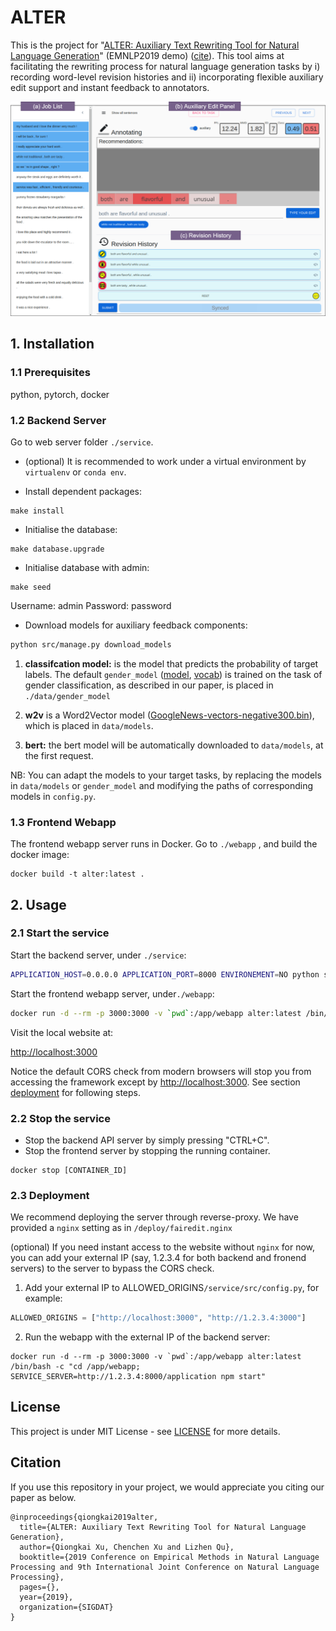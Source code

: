 
# ALTER

This is the project for "[ALTER: Auxiliary Text Rewriting Tool for Natural Language Generation](https://arxiv.org/pdf/1909.06564.pdf)" (EMNLP2019 demo) ([cite](#citation)). This tool aims at facilitating the rewriting process for natural language generation tasks by i) recording word-level revision histories and ii) incorporating flexible auxiliary edit support and instant feedback to annotators.

<p align="center">
<img src="screenshot.png" width="800">
</p>

##  1. Installation

### 1.1 Prerequisites
python, pytorch, docker

### 1.2 Backend Server

Go to web server folder `./service`. 

* (optional) It is recommended to work under a virtual environment by `virtualenv` or `conda env`.

* Install dependent packages:

```
make install
```

* Initialise the database:

```
make database.upgrade
```

* Initialise database with admin:

```
make seed
```

Username: admin
Password:  password


* Download models for auxiliary feedback components:
```bash
python src/manage.py download_models
```
1. **classifcation model:** is the model that predicts the probability of target labels. The default `gender_model`  ([model](http://users.cecs.anu.edu.au/~Qiongkai.Xu/c_e10_PPL0.388.pt), [vocab]( http://users.cecs.anu.edu.au/~Qiongkai.Xu/.vocab)) is trained on the task of gender classification, as described in our paper, is placed in `./data/gender_model`

3. **w2v** is a Word2Vector model ([GoogleNews-vectors-negative300.bin](https://s3.amazonaws.com/dl4j-distribution/GoogleNews-vectors-negative300.bin.gz)), which is placed in `data/models`.

4. **bert:** the bert model will be automatically downloaded to `data/models`, at the first request.

NB: You can adapt the models to your target tasks, by replacing the models in `data/models` or  `gender_model` and modifying the paths of corresponding models in `config.py`.


### 1.3 Frontend Webapp

The frontend webapp server runs in Docker.
Go to `./webapp` , and build the docker image:

```
docker build -t alter:latest .
```

## 2. Usage

### 2.1 Start the service

Start the backend server, under `./service`:

```bash
APPLICATION_HOST=0.0.0.0 APPLICATION_PORT=8000 ENVIRONEMENT=NO python src/server.py
```

Start the frontend webapp server, under`./webapp`:

```bash
docker run -d --rm -p 3000:3000 -v `pwd`:/app/webapp alter:latest /bin/bash -c "cd /app/webapp; npm start"
```

Visit the local website at:

[http://localhost:3000](http://localhost:3000)

Notice the default CORS check from modern browsers will stop you from accessing the framework except by [http://localhost:3000](http://localhost:3000). See section [deployment](#deployment) for following steps.

### 2.2 Stop the service

* Stop the backend API server by simply pressing "CTRL+C".
* Stop the frontend server by stopping the running container.

```
docker stop [CONTAINER_ID]
```

### 2.3 Deployment

We recommend deploying the server through reverse-proxy. We have provided a `nginx` setting as in `/deploy/fairedit.nginx`

(optional) If you need instant access to the website without `nginx` for now, you can add your external IP (say, 1.2.3.4 for both backend and fronend servers) to the server to bypass the CORS check.

1. Add your external IP to ALLOWED_ORIGINS`/service/src/config.py`, for example:

```python
ALLOWED_ORIGINS = ["http://localhost:3000", "http://1.2.3.4:3000"]
```

2. Run the webapp with the external IP of the backend server:

```
docker run -d --rm -p 3000:3000 -v `pwd`:/app/webapp alter:latest /bin/bash -c "cd /app/webapp; SERVICE_SERVER=http://1.2.3.4:8000/application npm start"
```

## License

This project is under MIT License - see  [LICENSE](LICENSE) for more details.

## Citation

If you use this repository in your project, we would appreciate you citing our paper as below.

```
@inproceedings{qiongkai2019alter,
  title={ALTER: Auxiliary Text Rewriting Tool for Natural Language Generation},
  author={Qiongkai Xu, Chenchen Xu and Lizhen Qu},
  booktitle={2019 Conference on Empirical Methods in Natural Language Processing and 9th International Joint Conference on Natural Language Processing},
  pages={},
  year={2019},
  organization={SIGDAT}
}
```

